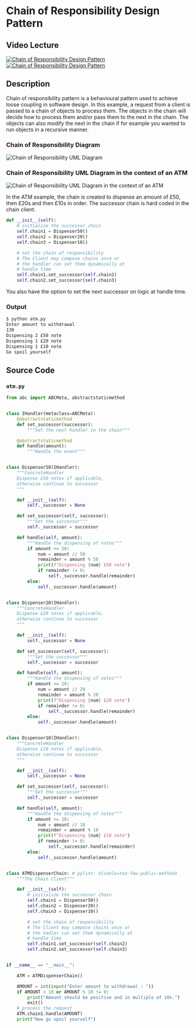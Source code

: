 # Chain of Responsibility Design Pattern

## Video Lecture

<a id="skillShareVideoLink" href="https://skl.sh/34SM2Xg" target="_blank" title="Chain of Responsibility Design Pattern"><img src="/img/skillshare_btn_sm.gif" alt="Chain of Responsibility Design Pattern"/></a>
<a id="udemyVideoLink" href="https://www.udemy.com/course/design-patterns-in-python/learn/lecture/16397342/?referralCode=7493DBBBF97FF2B0D24D" target="_blank" title="Chain of Responsibility Design Pattern"><img src="/img/udemy_btn_sm.gif" alt="Chain of Responsibility Design Pattern"/></a>

## Description

Chain of responsibility pattern is a behavioural pattern used to achieve loose coupling
in software design.
In this example, a request from a client is passed to a chain of objects to process them.
The objects in the chain will decide how to process them and/or pass them to the next in the chain.
The objects can also modify the next in the chain if for example you wanted to run objects in a recursive manner.


### Chain of Responsibility Diagram
![Chain of Responsibility UML Diagram](chain_of_responsibility.png)


### Chain of Responsibility UML Diagram in the context of an ATM
![Chain of Responsibility UML Diagram in the context of an ATM](atm.png)

In the ATM example, the chain is created to dispense an amount of £50, then £20s and then £10s in order.
The successor chain is hard coded in the chain client. 

```python
def __init__(self):
    # initialize the successor chain
    self.chain1 = Dispenser50()
    self.chain2 = Dispenser20()
    self.chain3 = Dispenser10()

    # set the chain of responsibility
    # The Client may compose chains once or
    # the handler can set them dynamically at
    # handle time
    self.chain1.set_successor(self.chain2)
    self.chain2.set_successor(self.chain3)

```
You also have the option to set the next successor on logic at handle time.

### Output
```bash
$ python atm.py
Enter amount to withdrawal
130
Dispensing 2 £50 note
Dispensing 1 £20 note
Dispensing 1 £10 note
Go spoil yourself
```

## Source Code

### **`atm.py`**
```python
from abc import ABCMeta, abstractstaticmethod


class IHandler(metaclass=ABCMeta):
    @abstractstaticmethod
    def set_successor(successor):
        """Set the next handler in the chain"""

    @abstractstaticmethod
    def handle(amount):
        """Handle the event"""


class Dispenser50(IHandler):
    """ConcreteHandler
    Dispense £50 notes if applicable,
    otherwise continue to successor
    """

    def __init__(self):
        self._successor = None

    def set_successor(self, successor):
        """Set the successor"""
        self._successor = successor

    def handle(self, amount):
        """Handle the dispensing of notes"""
        if amount >= 50:
            num = amount // 50
            remainder = amount % 50
            print(f"Dispensing {num} £50 note")
            if remainder != 0:
                self._successor.handle(remainder)
        else:
            self._successor.handle(amount)


class Dispenser20(IHandler):
    """ConcreteHandler
    Dispense £20 notes if applicable,
    otherwise continue to successor
    """

    def __init__(self):
        self._successor = None

    def set_successor(self, successor):
        """Set the successor"""
        self._successor = successor

    def handle(self, amount):
        """Handle the dispensing of notes"""
        if amount >= 20:
            num = amount // 20
            remainder = amount % 20
            print(f"Dispensing {num} £20 note")
            if remainder != 0:
                self._successor.handle(remainder)
        else:
            self._successor.handle(amount)


class Dispenser10(IHandler):
    """ConcreteHandler
    Dispense £10 notes if applicable,
    otherwise continue to successor
    """

    def __init__(self):
        self._successor = None

    def set_successor(self, successor):
        """Set the successor"""
        self._successor = successor

    def handle(self, amount):
        """Handle the dispensing of notes"""
        if amount >= 10:
            num = amount // 10
            remainder = amount % 10
            print(f"Dispensing {num} £10 note")
            if remainder != 0:
                self._successor.handle(remainder)
        else:
            self._successor.handle(amount)


class ATMDispenserChain: # pylint: disable=too-few-public-methods
    """The Chain Client"""

    def __init__(self):
        # initialize the successor chain
        self.chain1 = Dispenser50()
        self.chain2 = Dispenser20()
        self.chain3 = Dispenser10()

        # set the chain of responsibility
        # The Client may compose chains once or
        # the hadler can set them dynamically at
        # handle time
        self.chain1.set_successor(self.chain2)
        self.chain2.set_successor(self.chain3)


if __name__ == "__main__":

    ATM = ATMDispenserChain()

    AMOUNT = int(input("Enter amount to withdrawal : "))
    if AMOUNT < 10 or AMOUNT % 10 != 0:
        print("Amount should be positive and in multiple of 10s.")
        exit()
    # process the request
    ATM.chain1.handle(AMOUNT)
    print("Now go spoil yourself")

```